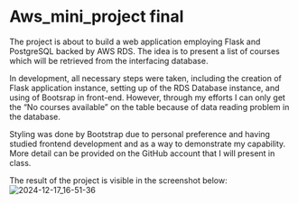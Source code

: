 # Aws_mini_project final
The project is about to build a web application employing Flask and PostgreSQL backed by AWS RDS. The idea is to present a list of courses which will be retrieved from the interfacing database.

In development, all necessary steps were taken, including the creation of Flask application instance, setting up of the RDS Database instance, and using of Bootsrap in front-end. However, through my efforts I can only get the “No courses available” on the table because of data reading problem in the database.

Styling was done by Bootstrap due to personal preference and having studied frontend development and as a way to demonstrate my capability. More detail can be provided on the GitHub account that I will present in class.

The result of the project is visible in the screenshot below:
![2024-12-17_16-51-36](https://github.com/user-attachments/assets/a478885d-d49d-434f-999c-7005ec77231c)
